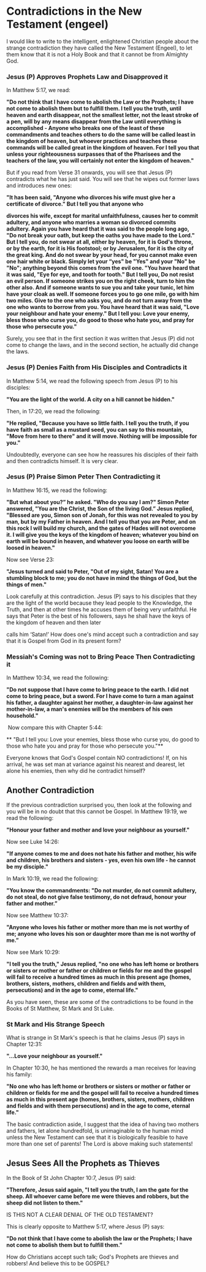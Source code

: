 Contradictions in the New Testament (engeel)
============================================

I would like to write to the intelligent, enlightened Christian people
about the strange contradiction they have called the New Testament
(Engeel), to let them know that it is not a Holy Book and that it cannot
be from Almighty God.

### Jesus (P) Approves Prophets Law and Disapproved it

In Matthew 5:17, we read:

**"Do not think that I have come to abolish the Law or the Prophets; I
have not come to abolish them but to fulfill them. I tell you the truth,
until heaven and earth disappear, not the smallest letter, not the least
stroke of a pen, will by any means disappear from the Law until
everything is accomplished - Anyone who breaks one of the least of these
commandments and teaches others to do the same will be called least in
the kingdom of heaven, but whoever practices and teaches these commands
will be called great in the kingdom of heaven. For I tell you that
unless your righteousness surpasses that of the Pharisees and the
teachers of the law, you will certainly not enter the kingdom of
heaven."**

But if you read from Verse 31 onwards, you will see that Jesus (P)
contradicts what he has just said. You will see that he wipes out former
laws and introduces new ones:

**"It has been said, "Anyone who divorces his wife must give her a
certificate of divorce." But I tell you that anyone who**

**divorces his wife, except for marital unfaithfulness, causes her to
commit adultery, and anyone who marries a woman so divorced commits
adultery. Again you have heard that it was said to the people long ago,
"Do not break your oath, but keep the oaths you have made to the Lord."
But I tell you, do not swear at all, either by heaven, for it is God's
throne, or by the earth, for it is His footstool; or by Jerusalem, for
it is the city of the great king. And do not swear by your head, for you
cannot make even one hair white or black. Simply let your “yes" be "Yes"
and your "No" be "No"; anything beyond this comes from the evil one.
"You have heard that it was said, "Eye for eye, and tooth for tooth."
But I tell you, Do not resist an evil person. If someone strikes you on
the right cheek, turn to him the other also. And if someone wants to sue
you and take your tunic, let him have your cloak as well. If someone
forces you to go one mile, go with him two miles. Give to the one who
asks you, and do not turn away from the one who wants to borrow from
you. You have heard that it was said, "Love your neighbour and hate your
enemy." But I tell you: Love your enemy, bless those who curse you, do
good to those who hate you, and pray for those who persecute you."**

Surely, you see that in the first section it was written that Jesus (P)
did not come to change the laws, and in the second section, he actually
did change the laws.

### Jesus (P) Denies Faith from His Disciples and Contradicts it

In Matthew 5:14, we read the following speech from Jesus (P) to his
disciples:

**"You are the light of the world. A city on a hill cannot be hidden."**

Then, in 17:20, we read the following:

**"He replied, "Because you have so little faith. I tell you the truth,
if you have faith as small as a mustard seed, you can say to this
mountain, "Move from here to there" and it will move. Nothing will be
impossible for you."**

Undoubtedly, everyone can see how he reassures his disciples of their
faith and then contradicts himself. It is very clear.

### Jesus (P) Praise Simon Peter Then Contradicting it

In Matthew 16:15, we read the following:

**"But what about you?” he asked. "Who do you say I am?" Simon Peter
answered, "You are the Christ, the Son of the living God.” Jesus
replied, "Blessed are you, Simon son of Jonah, for this was not revealed
to you by man, but by my Father in heaven. And I tell you that you are
Peter, and on this rock I will build my church, and the gates of Hades
will not overcome it. I will give you the keys of the kingdom of heaven;
whatever you bind on earth will be bound in heaven, and whatever you
loose on earth will be loosed in heaven."**

Now see Verse 23:

**"Jesus turned and said to Peter, "Out of my sight, Satan! You are a
stumbling block to me; you do not have in mind the things of God, but
the things of men."**

Look carefully at this contradiction. Jesus (P) says to his disciples
that they are the light of the world because they lead people to the
Knowledge, the Truth, and then at other times he accuses them of being
very unfaithful. He says that Peter is the best of his followers, says
he shall have the keys of the kingdom of heaven and then later

calls him ‘Satan!’ How does one's mind accept such a contradiction and
say that it is Gospel from God in its present form?

### Messiah's Coming was not to Bring Peace Then Contradicting it

In Matthew 10:34, we read the following:

**"Do not suppose that I have come to bring peace to the earth. I did
not come to bring peace, but a sword. For I have come to turn a man
against his father, a daughter against her mother, a daughter-in-law
against her mother-in-law, a man's enemies will be the members of his
own household."**

 Now compare this with Chapter 5:44:

** "But I tell you: Love your enemies, bless those who curse you, do
good to those who hate you and pray for those who persecute you."**

Everyone knows that God's Gospel contain NO contradictions! If, on his
arrival, he was set man at variance against his nearest and dearest, let
alone his enemies, then why did he contradict himself?

Another Contradiction
---------------------

If the previous contradiction surprised you, then look at the following
and you will be in no doubt that this cannot be Gospel. In Matthew
19:19, we read the following:

**"Honour your father and mother and love your neighbour as yourself."**

Now see Luke 14:26:

**"If anyone comes to me and does not hate his father and mother, his
wife and children, his brothers and sisters - yes, even his own life -
he cannot be my disciple."**

In Mark 10:19, we read the following:

**"You know the commandments: "Do not murder, do not commit adultery, do
not steal, do not give false testimony, do not defraud, honour your
father and mother.”**

Now see Matthew 10:37:

**"Anyone who loves his father or mother more than me is not worthy of
me; anyone who loves his son or daughter more than me is not worthy of
me.”**

Now see Mark 10:29:

**"I tell you the truth," Jesus replied, "no one who has left home or
brothers or sisters or mother or father or children or fields for me and
the gospel will fail to receive a hundred times as much in this present
age (homes, brothers, sisters, mothers, children and fields ­and with
them, persecutions) and in the age to come, eternal life."**

As you have seen, these are some of the contradictions to be found in
the Books of St Matthew, St Mark and St Luke.

### St Mark and His Strange Speech

What is strange in St Mark's speech is that he claims Jesus (P) says in
Chapter 12:31:

**"...Love your neighbour as yourself."**

In Chapter 10:30, he has mentioned the rewards a man receives for
leaving his family:

**"No one who has left home or brothers or sisters or mother or father
or children or fields for me and the gospel will fail to receive a
hundred times as much in this present age (homes, brothers, sisters,
mothers, children and fields and with them persecutions) and in the age
to come, eternal life."**

The basic contradiction aside, I suggest that the idea of having two
mothers and fathers, let alone hundredfold, is unimaginable to the human
mind unless the New Testament can see that it is biologically feasible
to have more than one set of parents! The Lord is above making such
statements!

Jesus Sees All the Prophets as Thieves
--------------------------------------

In the Book of St John Chapter 10:7, Jesus (P) said:

**"Therefore, Jesus said again, "I tell you the truth, I am the gate for
the sheep. All whoever came before me were thieves and robbers, but the
sheep did not listen to them."**

IS THIS NOT A CLEAR DENIAL OF THE OLD TESTAMENT?

This is clearly opposite to Matthew 5:17, where Jesus (P) says:

**"Do not think that I have come to abolish the law or the Prophets; I
have not come to abolish them but to fulfill them."**

How do Christians accept such talk; God's Prophets are thieves and
robbers! And believe this to be GOSPEL?
